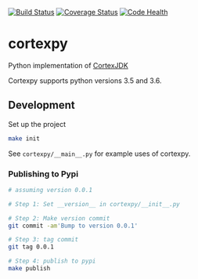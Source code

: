 [![Build Status](https://travis-ci.org/winni2k/cortexpy.svg?branch=master)](https://travis-ci.org/winni2k/cortexpy)
[![Coverage Status](https://coveralls.io/repos/github/winni2k/cortexpy/badge.svg?branch=admin_category)](https://coveralls.io/github/winni2k/cortexpy?branch=admin_category)
[![Code Health](https://landscape.io/github/winni2k/cortexpy/master/landscape.svg?style=flat)](https://landscape.io/github/winni2k/cortexpy/master)

# cortexpy

Python implementation of [CortexJDK](https://github.com/mcveanlab/CortexJDK)

Cortexpy supports python versions 3.5 and 3.6.

## Development

Set up the project

```bash
make init
```

See `cortexpy/__main__.py` for example uses of cortexpy.

### Publishing to Pypi

```bash
# assuming version 0.0.1

# Step 1: Set __version__ in cortexpy/__init__.py

# Step 2: Make version commit
git commit -am'Bump to version 0.0.1'

# Step 3: tag commit
git tag 0.0.1

# Step 4: publish to pypi
make publish
```
